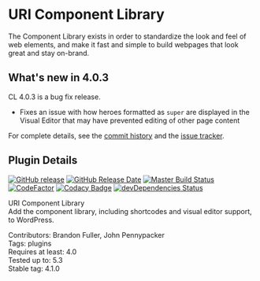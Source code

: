 # URI Component Library

The Component Library exists in order to standardize the look and feel of web elements, and make it fast and simple to build webpages that look great and stay on-brand.

## What's new in 4.0.3

CL 4.0.3 is a bug fix release.

* Fixes an issue with how heroes formatted as `super` are displayed in the Visual Editor that may have prevented editing of other page content

For complete details, see the [commit history](https://github.com/uriweb/uri-component-library/pull/180/commits) and the [issue tracker](https://github.com/uriweb/uri-component-library/issues).

## Plugin Details

[![GitHub release](https://img.shields.io/github/release/uriweb/uri-component-library.svg)](https://github.com/uriweb/uri-component-library/releases/latest)
[![GitHub Release Date](https://img.shields.io/github/release-date/uriweb/uri-component-library.svg)](https://github.com/uriweb/uri-component-library/releases/latest)
[![Master Build Status](https://travis-ci.org/uriweb/uri-component-library.svg?branch=master "Master build status")](https://travis-ci.org/uriweb/uri-component-library)
[![CodeFactor](https://www.codefactor.io/repository/github/uriweb/uri-component-library/badge/master)](https://www.codefactor.io/repository/github/uriweb/uri-component-library/overview/master)
[![Codacy Badge](https://img.shields.io/codacy/grade/043fca0aa28b4b2db799d5daacf2d27d.svg)](https://www.codacy.com/app/uriweb/uri-component-library?utm_source=github.com&amp;utm_medium=referral&amp;utm_content=uriweb/uri-component-library&amp;utm_campaign=Badge_Grade)
[![devDependencies Status](https://david-dm.org/uriweb/uri-component-library/dev-status.svg)](https://david-dm.org/uriweb/uri-component-library?type=dev)

URI Component Library  
Add the component library, including shortcodes and visual editor support, to WordPress.  

Contributors: Brandon Fuller, John Pennypacker  
Tags: plugins  
Requires at least: 4.0  
Tested up to: 5.3  
Stable tag: 4.1.0  
